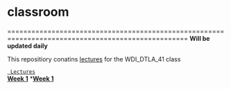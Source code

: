 # classroom
===================================================================================================
**Will be updated daily**

This repositiory conatins [lectures](./lectures) for the WDI_DTLA_41 class

[``` Lectures``` ](./lectures)          
 [**Week 1**](./lectures/week_01)
        *[**Week 1**](./lectures/week_01/01w01d01m_class_github_workflow)







